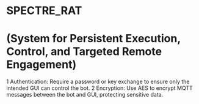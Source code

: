 # SPECTRE_RAT
# (System for Persistent Execution, Control, and Targeted Remote Engagement)

1 Authentication: Require a password or key exchange to ensure only the intended GUI can control the bot.
2 Encryption: Use AES to encrypt MQTT messages between the bot and GUI, protecting sensitive data.